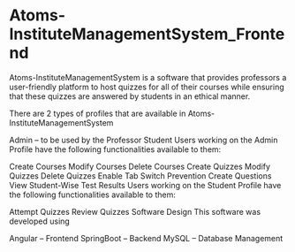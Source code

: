 # Atoms-InstituteManagementSystem_Frontend

Atoms-InstituteManagementSystem is a software that provides professors a user-friendly platform to host quizzes for all of their courses while ensuring that these quizzes are answered by students in an ethical manner.

There are 2 types of profiles that are available in Atoms-InstituteManagementSystem

Admin – to be used by the Professor
Student
Users working on the Admin Profile have the following functionalities available to them:

Create Courses
Modify Courses
Delete Courses
Create Quizzes
Modify Quizzes
Delete Quizzes
Enable Tab Switch Prevention
Create Questions
View Student-Wise Test Results
Users working on the Student Profile have the following functionalities available to them:

Attempt Quizzes
Review Quizzes
Software Design
This software was developed using

Angular – Frontend
SpringBoot – Backend
MySQL – Database Management
